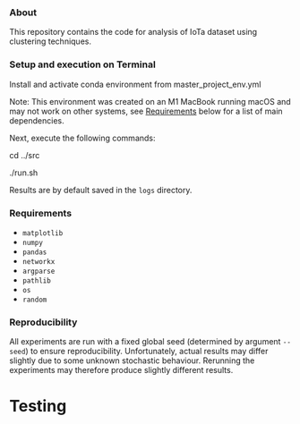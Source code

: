 ### About
This repository contains the code for analysis of IoTa dataset using clustering techniques.

### Setup and execution on Terminal
Install and activate conda environment from master_project_env.yml

Note: This environment was created on an M1 MacBook running macOS and may not work on other systems, see [Requirements](#requirements) below for a list of main dependencies.

Next, execute the following commands:

cd ../src

./run.sh

Results are by default saved in the `logs` directory.

### Requirements
* `matplotlib`
* `numpy`
* `pandas`
* `networkx`
* `argparse`
* `pathlib`
* `os`
* `random`


### Reproducibility
All experiments are run with a fixed global seed (determined by argument `--seed`) to ensure reproducibility. Unfortunately, actual results may differ slightly due to some unknown stochastic behaviour. Rerunning the experiments may therefore produce slightly different results.

# Testing
